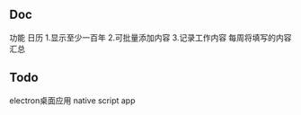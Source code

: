 Doc
---------------------------------
功能
日历
1.显示至少一百年
2.可批量添加内容
3.记录工作内容
每周将填写的内容汇总

Todo
---------------------------------
electron桌面应用
native script app
